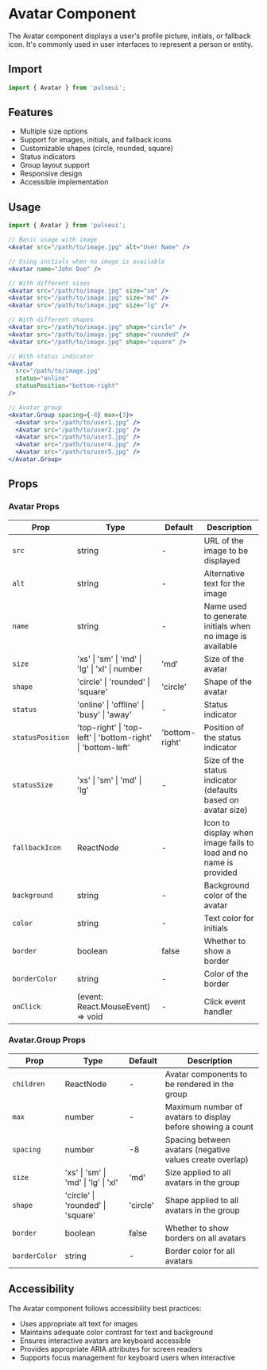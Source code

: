 # Avatar Component

The Avatar component displays a user's profile picture, initials, or fallback icon. It's commonly used in user interfaces to represent a person or entity.

## Import

```jsx
import { Avatar } from 'pulseui';
```

## Features

- Multiple size options
- Support for images, initials, and fallback icons
- Customizable shapes (circle, rounded, square)
- Status indicators
- Group layout support
- Responsive design
- Accessible implementation

## Usage

```jsx
import { Avatar } from 'pulseui';

// Basic usage with image
<Avatar src="/path/to/image.jpg" alt="User Name" />

// Using initials when no image is available
<Avatar name="John Doe" />

// With different sizes
<Avatar src="/path/to/image.jpg" size="sm" />
<Avatar src="/path/to/image.jpg" size="md" />
<Avatar src="/path/to/image.jpg" size="lg" />

// With different shapes
<Avatar src="/path/to/image.jpg" shape="circle" />
<Avatar src="/path/to/image.jpg" shape="rounded" />
<Avatar src="/path/to/image.jpg" shape="square" />

// With status indicator
<Avatar 
  src="/path/to/image.jpg" 
  status="online" 
  statusPosition="bottom-right" 
/>

// Avatar group
<Avatar.Group spacing={-8} max={3}>
  <Avatar src="/path/to/user1.jpg" />
  <Avatar src="/path/to/user2.jpg" />
  <Avatar src="/path/to/user3.jpg" />
  <Avatar src="/path/to/user4.jpg" />
  <Avatar src="/path/to/user5.jpg" />
</Avatar.Group>
```

## Props

### Avatar Props

| Prop | Type | Default | Description |
|------|------|---------|-------------|
| `src` | string | - | URL of the image to be displayed |
| `alt` | string | - | Alternative text for the image |
| `name` | string | - | Name used to generate initials when no image is available |
| `size` | 'xs' \| 'sm' \| 'md' \| 'lg' \| 'xl' \| number | 'md' | Size of the avatar |
| `shape` | 'circle' \| 'rounded' \| 'square' | 'circle' | Shape of the avatar |
| `status` | 'online' \| 'offline' \| 'busy' \| 'away' | - | Status indicator |
| `statusPosition` | 'top-right' \| 'top-left' \| 'bottom-right' \| 'bottom-left' | 'bottom-right' | Position of the status indicator |
| `statusSize` | 'xs' \| 'sm' \| 'md' \| 'lg' | - | Size of the status indicator (defaults based on avatar size) |
| `fallbackIcon` | ReactNode | - | Icon to display when image fails to load and no name is provided |
| `background` | string | - | Background color of the avatar |
| `color` | string | - | Text color for initials |
| `border` | boolean | false | Whether to show a border |
| `borderColor` | string | - | Color of the border |
| `onClick` | (event: React.MouseEvent) => void | - | Click event handler |

### Avatar.Group Props

| Prop | Type | Default | Description |
|------|------|---------|-------------|
| `children` | ReactNode | - | Avatar components to be rendered in the group |
| `max` | number | - | Maximum number of avatars to display before showing a count |
| `spacing` | number | -8 | Spacing between avatars (negative values create overlap) |
| `size` | 'xs' \| 'sm' \| 'md' \| 'lg' \| 'xl' | 'md' | Size applied to all avatars in the group |
| `shape` | 'circle' \| 'rounded' \| 'square' | 'circle' | Shape applied to all avatars in the group |
| `border` | boolean | false | Whether to show borders on all avatars |
| `borderColor` | string | - | Border color for all avatars |

## Accessibility

The Avatar component follows accessibility best practices:
- Uses appropriate alt text for images
- Maintains adequate color contrast for text and background
- Ensures interactive avatars are keyboard accessible
- Provides appropriate ARIA attributes for screen readers
- Supports focus management for keyboard users when interactive
